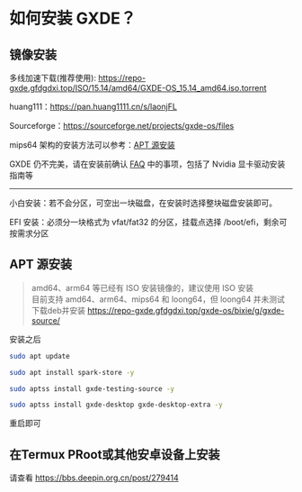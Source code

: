 # 如何安装 GXDE？

## 镜像安装

多线加速下载(推荐使用): https://repo-gxde.gfdgdxi.top/ISO/15.14/amd64/GXDE-OS_15.14_amd64.iso.torrent

huang111：https://pan.huang1111.cn/s/laonjFL

Sourceforge：https://sourceforge.net/projects/gxde-os/files

mips64 架构的安装方法可以参考：[APT 源安装](install.md)

GXDE 仍不完美，请在安装前确认 [FAQ](faq.md) 中的事项，包括了 Nvidia 显卡驱动安装指南等

---

小白安装：若不会分区，可空出一块磁盘，在安装时选择整块磁盘安装即可。

EFI 安装：必须分一块格式为 vfat/fat32 的分区，挂载点选择 /boot/efi，剩余可按需求分区


## APT 源安装
> amd64、arm64 等已经有 ISO 安装镜像的，建议使用 ISO 安装  
> 目前支持 amd64、arm64、mips64 和 loong64，但 loong64 并未测试
下载deb并安装 https://repo-gxde.gfdgdxi.top/gxde-os/bixie/g/gxde-source/

安装之后

```bash
sudo apt update

sudo apt install spark-store -y

sudo aptss install gxde-testing-source -y

sudo aptss install gxde-desktop gxde-desktop-extra -y

```

重启即可

## 在Termux PRoot或其他安卓设备上安装

请查看 https://bbs.deepin.org.cn/post/279414